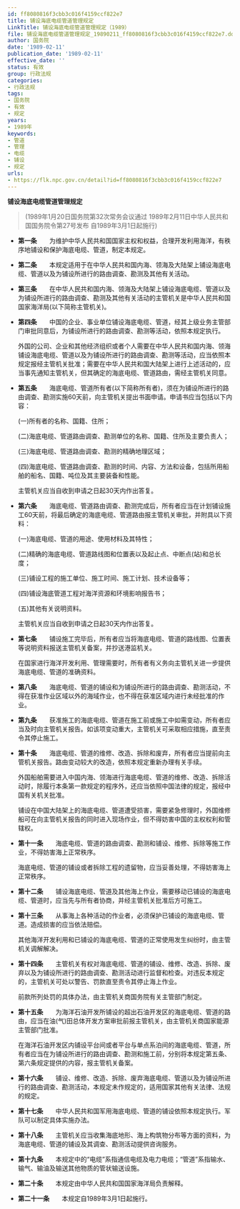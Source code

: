 ```yaml
---
id: ff8080816f3cbb3c016f4159ccf822e7
title: 铺设海底电缆管道管理规定
LinkTitle: 铺设海底电缆管道管理规定（1989）
file: 铺设海底电缆管道管理规定_19890211_ff8080816f3cbb3c016f4159ccf822e7.docx
author: 国务院
date: '1989-02-11'
publication_date: '1989-02-11'
effective_date: ''
status: 有效
group: 行政法规
categories:
- 行政法规
tags:
- 国务院
- 有效
- 规定
years:
- 1989年
keywords:
- 管道
- 管理
- 电缆
- 铺设
- 规定
urls:
- https://flk.npc.gov.cn/detail?id=ff8080816f3cbb3c016f4159ccf822e7
---
```


**铺设海底电缆管道管理规定**

> (1989年1月20日国务院第32次常务会议通过 1989年2月11日中华人民共和国国务院令第27号发布 自1989年3月1日起施行)

- **第一条**　　为维护中华人民共和国国家主权和权益，合理开发利用海洋，有秩序地铺设和保护海底电缆、管道，制定本规定。

- **第二条**　　本规定适用于在中华人民共和国内海、领海及大陆架上铺设海底电缆、管道以及为铺设所进行的路由调查、勘测及其他有关活动。

- **第三条**　　在中华人民共和国内海、领海及大陆架上铺设海底电缆、管道以及为铺设所进行的路由调查、勘测及其他有关活动的主管机关是中华人民共和国国家海洋局(以下简称主管机关)。

- **第四条**　　中国的企业、事业单位铺设海底电缆、管道，经其上级业务主管部门审批同意后，为铺设所进行的路由调查、勘测等活动，依照本规定执行。

  外国的公司、企业和其他经济组织或者个人需要在中华人民共和国内海、领海铺设海底电缆、管道以及为铺设所进行的路由调查、勘测等活动，应当依照本规定报经主管机关批准；需要在中华人民共和国大陆架上进行上述活动的，应当事先通知主管机关，但其确定的海底电缆、管道路由，需经主管机关同意。

- **第五条**　　海底电缆、管道所有者(以下简称所有者)，须在为铺设所进行的路由调查、勘测实施60天前，向主管机关提出书面申请。申请书应当包括以下内容：

  (一)所有者的名称、国籍、住所；

  (二)海底电缆、管道路由调查、勘测单位的名称、国籍、住所及主要负责人；

  (三)海底电缆、管道路由调查、勘测的精确地理区域；

  (四)海底电缆、管道路由调查、勘测的时间、内容、方法和设备，包括所用船舶的船名、国籍、吨位及其主要装备和性能。

  主管机关应当自收到申请之日起30天内作出答复。

- **第六条**　　海底电缆、管道路由调查、勘测完成后，所有者应当在计划铺设施工60天前，将最后确定的海底电缆、管道路由报主管机关审批，并附具以下资料：

  (一)海底电缆、管道的用途、使用材料及其特性；

  (二)精确的海底电缆、管道路线图和位置表以及起止点、中断点(站)和总长度；

  (三)铺设工程的施工单位、施工时间、施工计划、技术设备等；

  (四)铺设海底管道工程对海洋资源和环境影响报告书；

  (五)其他有关说明资料。

  主管机关应当自收到申请之日起30天内作出答复。

- **第七条**　　铺设施工完毕后，所有者应当将海底电缆、管道的路线图、位置表等说明资料报送主管机关备案，并抄送港监机关。

  在国家进行海洋开发利用、管理需要时，所有者有义务向主管机关进一步提供海底电缆、管道的准确资料。

- **第八条**　　海底电缆、管道的铺设和为铺设所进行的路由调查、勘测活动，不得在获准作业区域以外的海域作业，也不得在获准区域内进行未经批准的作业。

- **第九条**　　获准施工的海底电缆、管道在施工前或施工中如需变动，所有者应当及时向主管机关报告。如该项变动重大，主管机关可采取相应措施，直至责令其停止施工。

- **第十条**　　海底电缆、管道的维修、改造、拆除和废弃，所有者应当提前向主管机关报告。路由变动较大的改造，依照本规定重新办理有关手续。

  外国船舶需要进入中国内海、领海进行海底电缆、管道的维修、改造、拆除活动时，除履行本条第一款规定的程序外，还应当依照中国法律的规定，报经中国有关机关批准。

  铺设在中国大陆架上的海底电缆、管道遭受损害，需要紧急修理时，外国维修船可在向主管机关报告的同时进入现场作业，但不得妨害中国的主权权利和管辖权。

- **第十一条**　　海底电缆、管道的路由调查、勘测和铺设、维修、拆除等施工作业，不得妨害海上正常秩序。

  海底电缆、管道的铺设或者拆除工程的遗留物，应当妥善处理，不得妨害海上正常秩序。

- **第十二条**　　铺设海底电缆、管道及其他海上作业，需要移动已铺设的海底电缆、管道时，应当先与所有者协商，并经主管机关批准后方可施工。

- **第十三条**　　从事海上各种活动的作业者，必须保护已铺设的海底电缆、管道。造成损害的应当依法赔偿。

  其他海洋开发利用和已铺设的海底电缆、管道的正常使用发生纠纷时，由主管机关调解解决。

- **第十四条**　　主管机关有权对海底电缆、管道的铺设、维修、改造、拆除、废弃以及为铺设所进行的路由调查、勘测活动进行监督和检查。对违反本规定的，主管机关可处以警告、罚款直至责令其停止海上作业。

  前款所列处罚的具体办法，由主管机关商国务院有关主管部门制定。

- **第十五条**　　为海洋石油开发所铺设的超出石油开发区的海底电缆、管道的路由，应当在油(气)田总体开发方案审批前报主管机关，由主管机关商国家能源主管部门批准。

  在海洋石油开发区内铺设平台间或者平台与单点系泊间的海底电缆、管道，所有者应当在为铺设所进行的路由调查、勘测和施工前，分别将本规定第五条、第六条规定提供的内容，报主管机关备案。

- **第十六条**　　铺设、维修、改造、拆除、废弃海底电缆、管道以及为铺设所进行的路由调查、勘测活动，本规定未作规定的，适用国家其他有关法律、法规的规定。

- **第十七条**　　中华人民共和国军用海底电缆、管道的铺设依照本规定执行。军队可以制定具体实施办法。

- **第十八条**　　主管机关应当收集海底地形、海上构筑物分布等方面的资料，为海底电缆、管道的铺设及其调查、勘测活动提供咨询服务。

- **第十九条**　　本规定中的“电缆”系指通信电缆及电力电缆；“管道”系指输水、输气、输油及输送其他物质的管状输送设施。

- **第二十条**　　本规定由中华人民共和国国家海洋局负责解释。

- **第二十一条**　　本规定自1989年3月1日起施行。
